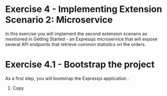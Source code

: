 # Exercise 4 - Implementing Extension Scenario 2: Microservice

In this exercise you will implement the second extension scenario as mentioned in Getting Started - an Expressjs microservice that will expose several API endpoints that retrieve common statistics on the orders.

# Exercise 4.1 - Bootstrap the project

As a first step, you will bootstrap the Expressjs application .

1. Copy
